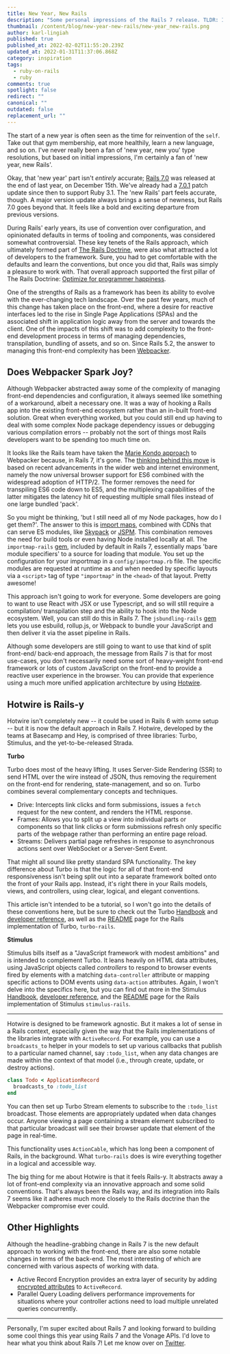 ```yaml
---
title: New Year, New Rails
description: "Some personal impressions of the Rails 7 release. TLDR: I'm excited!"
thumbnail: /content/blog/new-year-new-rails/new-year_new-rails.png
author: karl-lingiah
published: true
published_at: 2022-02-02T11:55:20.239Z
updated_at: 2022-01-31T11:37:06.868Z
category: inspiration
tags:
  - ruby-on-rails
  - ruby
comments: true
spotlight: false
redirect: ""
canonical: ""
outdated: false
replacement_url: ""
---
```

The start of a new year is often seen as the time for reinvention of the `self`. Take out that gym membership, eat more healthily, learn a new language, and so on. I've never really been a fan of 'new year, new you' type resolutions, but based on initial impressions, I'm certainly a fan of 'new year, new Rails'.

Okay, that 'new year' part isn't *entirely* accurate; [Rails 7.0](https://edgeguides.rubyonrails.org/7_0_release_notes.html) was released at the end of last year, on December 15th. We've already had a [7.0.1](https://rubyonrails.org/2022/1/6/Rails-7-0-1-has-been-released) patch update since then to support Ruby 3.1. The 'new Rails' part feels accurate, though. A major version update always brings a sense of newness, but Rails 7.0 goes beyond that. It feels like a bold and exciting departure from previous versions.

During Rails' early years, its use of convention over configuration, and opinionated defaults in terms of tooling and components, was considered somewhat controversial. These key tenets of the Rails approach, which ultimately formed part of [The Rails Doctrine](https://rubyonrails.org/doctrine), were also what attracted a lot of developers to the framework. Sure, you had to get comfortable with the defaults and learn the conventions, but once you did that, Rails was simply a pleasure to work with. That overall approach supported the first pillar of The Rails Doctrine: [Optimize for programmer happiness](https://rubyonrails.org/doctrine#optimize-for-programmer-happiness).

One of the strengths of Rails as a framework has been its ability to evolve with the ever-changing tech landscape. Over the past few years, much of this change has taken place on the front-end, where a desire for reactive interfaces led to the rise in Single Page Applications (SPAs) and the associated shift in application logic away from the server and towards the client. One of the impacts of this shift was to add complexity to the front-end development process in terms of managing dependencies, transpilation, bundling of assets, and so on. Since Rails 5.2, the answer to managing this front-end complexity has been [Webpacker](https://guides.rubyonrails.org/webpacker.html).

## Does Webpacker Spark Joy?

Although Webpacker abstracted away some of the complexity of managing front-end dependencies and configuration, it always seemed like something of a workaround, albeit a necessary one. It was a way of hooking a Rails app into the existing front-end ecosystem rather than an in-built front-end solution. Great when everything worked, but you could still end up having to deal with some complex Node package dependency issues or debugging various compilation errors -- probably not the sort of things most Rails developers want to be spending too much time on.

It looks like the Rails team have taken the [Marie Kondo approach](https://konmari.com/marie-kondo-rules-of-tidying-sparks-joy/) to Webpacker because, in Rails 7, it's gone. The [thinking behind this move](https://world.hey.com/dhh/modern-web-apps-without-javascript-bundling-or-transpiling-a20f2755) is based on recent advancements in the wider web and internet environment, namely the now universal browser support for ES6 combined with the widespread adoption of HTTP/2. The former removes the need for transpiling ES6 code down to ES5, and the multiplexing capabilities of the latter mitigates the latency hit of requesting multiple small files instead of one large bundled 'pack'.

So you might be thinking, 'but I still need all of my Node packages, how do I get them?'. The answer to this is [import maps](https://github.com/WICG/import-maps), combined with CDNs that can serve ES modules, like [Skypack](https://www.skypack.dev/) or [JSPM](https://jspm.org/docs/cdn). This combination removes the need for build tools or even having Node installed locally at all. The `importmap-rails` [gem](https://github.com/rails/importmap-rails), included by default in Rails 7, essentially maps 'bare module specifiers' to a source for loading that module. You set up the configuration for your importmap in a `config/importmap.rb` file. The specific modules are requested at runtime as and when needed by specific layouts via a `<script>` tag of type `"importmap"` in the `<head>` of that layout. Pretty awesome!

This approach isn't going to work for everyone. Some developers are going to want to use React with JSX or use Typescript, and so will still require a compilation/ transpilation step and the ability to hook into the Node ecosystem. Well, you can still do this in Rails 7. The `jsbundling-rails` [gem](https://github.com/rails/jsbundling-rails) lets you use esbuild, rollup.js, or Webpack to bundle your JavaScript and then deliver it via the asset pipeline in Rails.

Although some developers are still going to want to use that kind of split front-end/ back-end approach, the message from Rails 7 is that for most use-cases, you don't necessarily need some sort of heavy-weight front-end framework or lots of custom JavaScript on the front-end to provide a reactive user experience in the browser. You can provide that experience using a much more unified application architecture by using [Hotwire](https://hotwired.dev/).

## Hotwire is Rails-y

Hotwire isn't completely new -- it could be used in Rails 6 with some setup -- but it is now the default approach in Rails 7. Hotwire, developed by the teams at Basecamp and Hey, is comprised of three libraries: Turbo, Stimulus, and the yet-to-be-released Strada.

**Turbo**

Turbo does most of the heavy lifting. It uses Server-Side Rendering (SSR) to send HTML over the wire instead of JSON, thus removing the requirement on the front-end for rendering, state-management, and so on. Turbo combines several complementary concepts and techniques.

- Drive: Intercepts link clicks and form submissions, issues a `fetch` request for the new content, and renders the HTML response.
- Frames: Allows you to split up a view into individual parts or components so that link clicks or form submissions refresh only specific parts of the webpage rather than performing an entire page reload.
- Streams: Delivers partial page refreshes in response to asynchronous actions sent over WebSocket or a Server-Sent Event.

That might all sound like pretty standard SPA functionality. The key difference about Turbo is that the logic for all of that front-end responsiveness isn't being split out into a separate framework bolted onto the front of your Rails app. Instead, it's right there in your Rails models, views, and controllers, using clear, logical, and elegant conventions.

This article isn't intended to be a tutorial, so I won't go into the details of these conventions here, but be sure to check out the Turbo [Handbook](https://turbo.hotwired.dev/handbook/introduction) and [developer reference](https://turbo.hotwired.dev/reference/drive), as well as the [README](https://github.com/hotwired/turbo-rails/blob/main/README.md) page for the Rails implementation of Turbo, `turbo-rails`.

**Stimulus**

Stimulus bills itself as a "JavaScript framework with modest ambitions" and is intended to complement Turbo. It leans heavily on HTML data attributes, using JavaScript objects called *controllers* to respond to browser events fired by elements with a matching `data-controller` attribute or mapping specific actions to DOM events using `data-action` attributes. Again, I won't delve into the specifics here, but you can find out more in the Stimulus [Handbook](https://stimulus.hotwired.dev/handbook/introduction), [developer reference](https://stimulus.hotwired.dev/reference/controllers), and the [README](https://github.com/hotwired/stimulus-rails/blob/main/README.md) page for the Rails implementation of Stimulus `stimulus-rails`.

---

Hotwire is designed to be framework agnostic. But it makes a lot of sense in a Rails context, especially given the way that the Rails implementations of the libraries integrate with `ActiveRecord`. For example, you can use a `broadcasts_to` helper in your models to set up various callbacks that publish to a particular named channel, say `:todo_list`, when any data changes are made within the context of that model (i.e., through create, update, or destroy actions).

```ruby
class Todo < ApplicationRecord
  broadcasts_to :todo_list
end
```

You can then set up Turbo Stream elements to subscribe to the `:todo_list` broadcast. Those elements are appropriately updated when data changes occur. Anyone viewing a page containing a stream element subscribed to that particular broadcast will see their browser update that element of the page in real-time.

This functionality uses `ActionCable`, which has long been a component of Rails, in the background. What `turbo-rails` does is wire everything together in a logical and accessible way.

The big thing for me about Hotwire is that it feels Rails-y. It abstracts away a lot of front-end complexity via an innovative approach and some solid conventions. That's always been the Rails way, and its integration into Rails 7 seems like it adheres much more closely to the Rails doctrine than the Webpacker compromise ever could.

## Other Highlights

Although the headline-grabbing change in Rails 7 is the new default approach to working with the front-end, there are also some notable changes in terms of the back-end. The most interesting of which are concerned with various aspects of working with data.

- Active Record Encryption provides an extra layer of security by adding [encrypted attributes](https://edgeguides.rubyonrails.org/active_record_encryption.html) to `ActiveRecord`.
- Parallel Query Loading delivers performance improvements for situations where your controller actions need to load multiple unrelated queries concurrently.

---

Personally, I'm super excited about Rails 7 and looking forward to building some cool things this year using Rails 7 and the Vonage APIs. I'd love to hear what you think about Rails 7! Let me know over on [Twitter](https://twitter.com/KarlLingiah).
